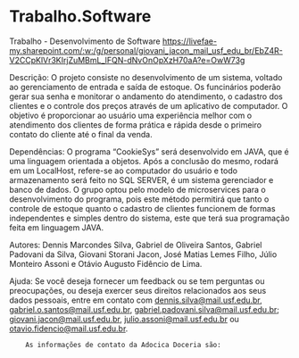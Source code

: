 # Trabalho.Software
Trabalho - Desenvolvimento de Software
https://livefae-my.sharepoint.com/:w:/g/personal/giovani_jacon_mail_usf_edu_br/EbZ4R-V2CCpKlVr3KIrjZuMBmL_lFQN-dNvOnOpXzH70aA?e=OwW73g


Descrição: O projeto consiste no desenvolvimento de um sistema, voltado  ao gerenciamento de entrada e saída de estoque. Os funcinários poderão gerar sua senha e monitorar o andamento do atendimento, o cadastro dos clientes e o controle dos preços através de um aplicativo de computador. O objetivo é proporcionar ao usuário uma experiência melhor com o atendimento dos clientes de forma prática e rápida desde o primeiro contato do cliente até o final da venda.

Dependências: O programa “CookieSys” será desenvolvido em JAVA, que é uma linguagem orientada a objetos. Após a conclusão do mesmo, rodará em um LocalHost, refere-se ao computador do usuário e todo armazenamento será feito no SQL SERVER, é um sistema gerenciador e banco de dados. O grupo optou pelo modelo de microservices para o desenvolvimento do programa, pois este método permitirá que tanto o controle de estoque quanto o cadastro de clientes funcionem de formas independentes e simples dentro do sistema, este que terá sua programação feita em linguagem JAVA. 

Autores: Dennis Marcondes Silva,
         Gabriel de Oliveira Santos,
         Gabriel Padovani da Silva,
         Giovani Storani Jacon,
         José Matias Lemes Filho,
         Júlio Monteiro Assoni e
         Otávio Augusto Fidêncio de Lima.

Ajuda:  Se você deseja fornecer um feedback ou se tem perguntas ou
        preocupações, ou deseja exercer seus direitos relacionados aos seus
        dados pessoais, entre em contato com dennis.silva@mail.usf.edu.br, gabriel.o.santos@mail.usf.edu.br, gabriel.padovani.silva@mail.usf.edu.br; giovani.jacon@mail.usf.edu.br, julio.assoni@mail.usf.edu.br ou otavio.fidencio@mail.usf.edu.br.


        As informações de contato da Adocica Doceria são:


